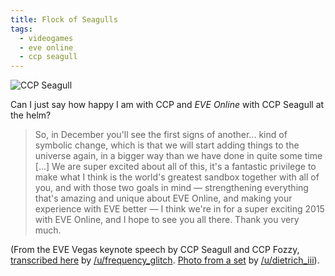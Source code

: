 ```yaml
---
title: Flock of Seagulls
tags:
  - videogames
  - eve online
  - ccp seagull
---
```


![CCP Seagull](assets/images/2014-10-20-ccp-seagull.jpg)

Can I just say how happy I am with CCP and <em>EVE Online</em> with CCP Seagull at the helm?

> So, in December you'll see the first signs of another... kind of symbolic change, which is that we will start adding things to the universe again, in a bigger way than we have done in quite some time [...] We are super excited about all of this, it's a fantastic privilege to make what I think is the world's greatest sandbox together with all of you, and with those two goals in mind — strengthening everything that's amazing and unique about EVE Online, and making your experience with EVE better — I think we're in for a super exciting 2015 with EVE Online, and I hope to see you all there. Thank you very much.

(From the EVE Vegas keynote speech by CCP Seagull and CCP Fozzy, <a href="http://www.reddit.com/r/Eve/comments/2jozwa/eve_vegas_keynote_transcript_ccp_seagull_ccp/">transcribed here</a> by <a href="http://www.reddit.com/user/frequency_glitch">/u/frequency_glitch</a>. <a href="http://www.reddit.com/r/Eve/comments/2jrdtd/carding_ccp_devs_at_eve_vegas/">Photo from a set</a> by <a href="http://www.reddit.com/user/dietrich_iii">/u/dietrich_iii</a>).